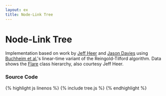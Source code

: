 ```yaml
---
layout: ex
title: Node-Link Tree
---
```


# Node-Link Tree

<div class="gallery" id="chart"> </div>
<link type="text/css" rel="stylesheet" href="tree.css"/>
<script type="text/javascript" src="../d3.layout.js?1.24.0"> </script>
<script type="text/javascript" src="tree.js"> </script>

Implementation based on work by [Jeff Heer](http://jheer.org/) and
[Jason Davies](http://www.jasondavies.com/) using [Buchheim et
al.](http://www.springerlink.com/content/u73fyc4tlxp3uwt8/)'s
linear-time variant of the Reingold-Tilford algorithm. Data shows the
[Flare](http://flare.prefuse.org/) class hierarchy, also courtesy Jeff
Heer.

### Source Code

{% highlight js linenos %}
{% include tree.js %}
{% endhighlight %}
